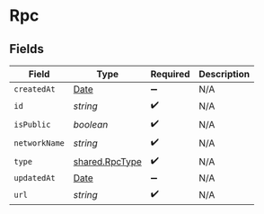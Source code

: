# Rpc


## Fields

| Field                                                                                         | Type                                                                                          | Required                                                                                      | Description                                                                                   |
| --------------------------------------------------------------------------------------------- | --------------------------------------------------------------------------------------------- | --------------------------------------------------------------------------------------------- | --------------------------------------------------------------------------------------------- |
| `createdAt`                                                                                   | [Date](https://developer.mozilla.org/en-US/docs/Web/JavaScript/Reference/Global_Objects/Date) | :heavy_minus_sign:                                                                            | N/A                                                                                           |
| `id`                                                                                          | *string*                                                                                      | :heavy_check_mark:                                                                            | N/A                                                                                           |
| `isPublic`                                                                                    | *boolean*                                                                                     | :heavy_check_mark:                                                                            | N/A                                                                                           |
| `networkName`                                                                                 | *string*                                                                                      | :heavy_check_mark:                                                                            | N/A                                                                                           |
| `type`                                                                                        | [shared.RpcType](../../../sdk/models/shared/rpctype.md)                                       | :heavy_check_mark:                                                                            | N/A                                                                                           |
| `updatedAt`                                                                                   | [Date](https://developer.mozilla.org/en-US/docs/Web/JavaScript/Reference/Global_Objects/Date) | :heavy_minus_sign:                                                                            | N/A                                                                                           |
| `url`                                                                                         | *string*                                                                                      | :heavy_check_mark:                                                                            | N/A                                                                                           |